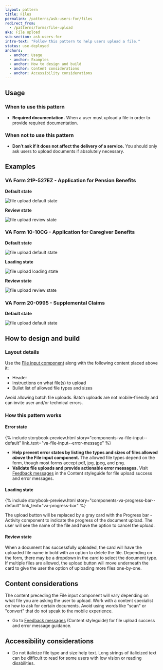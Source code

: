 ```yaml
---
layout: pattern
title: Files
permalink: /patterns/ask-users-for/files
redirect_from:
  - /patterns/forms/file-upload
aka: File upload
sub-section: ask-users-for
intro-text: "Follow this pattern to help users upload a file."
status: use-deployed
anchors:
  - anchor: Usage
  - anchor: Examples
  - anchor: How to design and build
  - anchor: Content considerations
  - anchor: Accessibility considerations
---
```


## Usage

### When to use this pattern

* **Required documentation.** When a user must upload a file in order to provide required documentation.

### When not to use this pattern

* **Don’t ask if it does not affect the delivery of a service.** You should only ask users to upload documents if absolutely necessary.

## Examples

### VA Form 21P-527EZ - Application for Pension Benefits

**Default state**

![file upload default state]({{site.baseurl}}/images/patterns/ask-users-for/files/Form_21P-527EZ_upload-button.png)

**Review state**

![file upload review state]({{site.baseurl}}/images/patterns/ask-users-for/files/Form_21P-527EZ_uploaded-file-card.png)

### VA Form 10-10CG - Application for Caregiver Benefits

**Default state**

![file upload default state]({{site.baseurl}}/images/patterns/ask-users-for/files/10-10cg-default.png)

**Loading state**

![file upload loading state]({{site.baseurl}}/images/patterns/ask-users-for/files/10-10cg-loading.png)

**Review state**

![file upload review state]({{site.baseurl}}/images/patterns/ask-users-for/files/10-10cg-review.png)

### VA Form 20-0995 - Supplemental Claims

**Default state**

![file upload default state]({{site.baseurl}}/images/patterns/ask-users-for/files/Supplemental-Claims-20-0995-default.png)

## How to design and build

### Layout details

Use the [File input component](https://design.va.gov/components/form/file-input) along with the following content placed above it:

- Header 
- Instructions on what file(s) to upload
- Bullet list of allowed file types and sizes

Avoid allowing batch file uploads. Batch uploads are not mobile-friendly and can invite user and/or technical errors.

### How this pattern works

#### Error state

{% include storybook-preview.html story="components-va-file-input--default" link_text="va-file-input--error-message" %}

- **Help prevent error states by listing the types and sizes of files allowed _above_ the File input component.** The allowed file types depend on the form, though most forms accept pdf, jpg, jpeg, and png. 
- **Validate file uploads and provide actionable error messages.** Visit <a class="vads-c-action-link--blue" href="{{ site.baseurl }}/content-style-guide/error-messages/feedback">Feedback messages</a> in the Content styleguide for file upload success and error messages.

#### Loading state

{% include storybook-preview.html story="components-va-progress-bar--default" link_text="va-progress-bar" %}

The upload button will be replaced by a gray card with the Progress bar - Activity component to indicate the progress of the document upload. The user will see the name of the file and have the option to cancel the upload.

#### Review state

When a document has successfully uploaded, the card will have the uploaded file name in bold with an option to delete the file. Depending on the form, there may be a dropdown in the card to select the document type. If multiple files are allowed, the upload button will move underneath the card to give the user the option of uploading more files one-by-one.

## Content considerations

The content preceding the File input component will vary depending on what file you are asking the user to upload. Work with a content specialist on how to ask for certain documents. Avoid using words like "scan" or "convert" that do not speak to the mobile experience.

- Go to <a class="vads-c-action-link--blue" href="{{ site.baseurl }}/content-style-guide/error-messages/feedback">Feedback messages</a> (Content styleguide) for file upload success and error message guidance.

## Accessibility considerations

- Do not italicize file type and size help text. Long strings of italicized text can be difficult to read for some users with low vision or reading disabilities.
